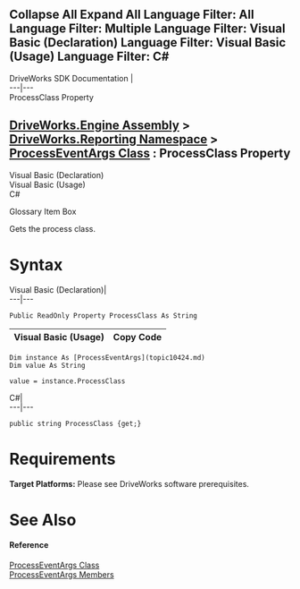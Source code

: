 Collapse All Expand All Language Filter: All  Language Filter: Multiple  Language Filter: Visual Basic (Declaration) Language Filter: Visual Basic (Usage) Language Filter: C#  
---  
DriveWorks SDK Documentation  |   
---|---  
ProcessClass Property   
  
[DriveWorks.Engine Assembly](topic2156.md) > [DriveWorks.Reporting Namespace](topic10334.md) > [ProcessEventArgs Class](topic10424.md) : ProcessClass Property  
---  
  
Visual Basic (Declaration)    
Visual Basic (Usage)    
C# 

Glossary Item Box

Gets the process class. 

# Syntax

Visual Basic (Declaration)|   
---|---  
      
    
    Public ReadOnly Property ProcessClass As String  
  
Visual Basic (Usage)| Copy Code  
---|---  
      
    
    Dim instance As [ProcessEventArgs](topic10424.md)
    Dim value As String
     
    value = instance.ProcessClass  
  
C#|   
---|---  
      
    
    public string ProcessClass {get;}  
  
# Requirements

**Target Platforms:** Please see DriveWorks software prerequisites.

# See Also

#### Reference

[ProcessEventArgs Class](topic10424.md)   
[ProcessEventArgs Members](topic10425.md)


